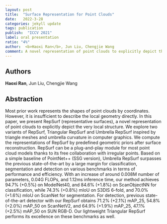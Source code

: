```yaml
---
layout: post
title:  "Surface Representation for Point Clouds"
date:   2022-3-28
categories: jekyll update
tags: publication
publish:  "ICCV 2021"
label: oral presentation
ratio: "4%"
author:  <b>Haoxi Ran</b>, Jun Liu, Chengjie Wang
comment: A novel representation of point clouds to explicitly depict the very local structure, including Triangular RepSurf and Umbrella RepSurf inspired by triangle meshes and umbrella curvature in computer graphics.
---
```


## Authors
**Haoxi Ran**, Jun Liu, Chengjie Wang

## Abstraction
Most prior work represents the shapes of point clouds by coordinates. However, it is insufficient to describe the local geometry directly. 
In this paper, we present RepSurf (representative surfaces), a novel representation of point clouds to explicitly depict the very local structure.
We explore two variants of RepSurf, Triangular RepSurf and Umbrella RepSurf inspired by triangle meshes and umbrella curvature in computer graphics. 
We compute the representations of RepSurf by predefined geometric priors after surface reconstruction. 
RepSurf can be a plug-and-play module for most point cloud models thanks to its free collaboration with irregular points. 
Based on a simple baseline of PointNet++ (SSG version), Umbrella RepSurf surpasses the previous state-of-the-art by a large margin for classification, segmentation and detection on various benchmarks in terms of performance and efficiency. 
With an increase of around 0.008M number of parameters, 0.04G FLOPs, and 1.12ms inference time, our method achieves 94.7% (+0.5%) on ModelNet40, and 84.6% (+1.8%) on ScanObjectNN for classification, while 74.3% (+0.8%) mIoU on S3DIS 6-fold, and 70.0% (+1.6%) mIoU on ScanNet for segmentation. 
For detection, previous state-of-the-art detector with our RepSurf obtains 71.2% (+2.1%) mAP_25, 54.8% (+2.0%) mAP_50 on ScanNetV2, and 64.9% (+1.9%) mAP_25, 47.1% (+2.5%) mAP_50 on SUN RGB-D. 
Our lightweight Triangular RepSurf performs its excellence on these benchmarks as well.